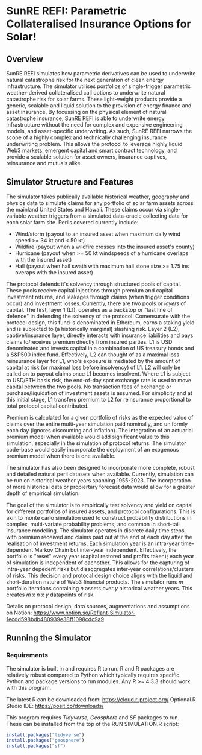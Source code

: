 # SunRE REFI: Parametric Collateralised Insurance Options for Solar!
## Overview
SunRE REFI simulates how parametric derivatives can be used to underwrite natural catastrophe risk for the next generation of clean energy infrastructure. 
The simulator utilises portfolios of single-trigger parametric weather-derived collateralised call options to underwrite natural catastrophe risk for solar farms. 
These light-weight products provide a generic, scalable and liquid solution to the provision of energy finance and asset insurance.
By focussing on the physical element of natural catastrophe insurance, SunRE REFI is able to underwrite energy infrastructure without the need for complex and expensive engineering models, and asset-specific underwriting.
As such, SunRE REFI narrows the scope of a highly complex and technically challenging insurance underwriting problem. 
This allows the protocol to leverage highly liquid Web3 markets, emergent capital and smart contract technology, and provide a scalable solution for asset owners, insurance captives, reinsurance and mutuals alike.

## Simulator Structure and Features
The simulator takes publically available historical weather, geography and physics data to simulate claims for any portfolio of solar farm assets across the mainland United States and Hawaii. 
These claims occur via single-variable weather triggers from a simulated data-oracle collecting data for each solar farm site.
Perils covered currently include:
- Wind/storm (payout to an insured asset when maximum daily wind speed >= 34 kt and < 50 kt)
- Wildfire (payout when a wildfire crosses into the insured asset's county)
- Hurricane (payout when >= 50 kt windspeeds of a hurricane overlaps with the insured asset)
- Hail (payout when hail swath with maximum hail stone size >= 1.75 ins overaps with the insured asset)

The protocol defends it's solvency through structured pools of capital. 
These pools receive capital injections through premium and capital investment returns, and leakages through claims (when trigger conditions occur) and investment losses. 
Currently, there are two pools or _layers_ of capital.
The first, layer 1 (L1), operates as a backstop or "last line of defence" in defending the solvency of the protocol.
Comensurate with the protocol design, this fund is denominated in Ethereum, earns a staking yield and is subjected to (a historically marginal) slashing risk.
Layer 2 (L2), captive/insurance layer, directly interacts with insurance liabilities and pays claims to/receives premium directly from insured parties.
L1 is USD denominated and invests capital in a combination of US treasury bonds and a S&P500 index fund.
Effectively, L2 can thought of as a maximal loss reinsurance layer for L1, who's exposure is mediated by the amount of capital at risk (or maximal loss before insolvency) of L1.
L2 will only be called on to payout claims once L1 becomes insolvent.
Where L1 is subject to USD/ETH basis risk, the end-of-day spot exchange rate is used to move capital between the two pools.
No transaction fees of exchange or purchase/liquidation of investment assets is assumed.
For simplicity and at this initial stage, L1 transfers premium to L2 for reinsurance proportional to total protocol capital contributed.

Premium is calculated for a given portfolio of risks as the expected value of claims over the entire multi-year simulation paid nominally, and uniformly each day (ignores discounting and inflation).
The integration of an actuarial premium model when available would add significant value to this simulation, especially in the simulation of protocol returns.
The simulator code-base would easily incorporate the deployment of an exogenous premium model when there is one available.

The simulator has also been designed to incorporate more complete, robust and detailed natural peril datasets when available.
Currently, simulation can be run on historical weather years spanning 1955-2023.
The incorporation of more historical data or propiertary forecast data would allow for a greater depth of empirical simulation.

The goal of the simulator is to empirically test solvency and yield on capital for different portfolios of insured assets, and protocol configurations.
This is akin to monte carlo simulation used to construct probability distributions in complex, multi-variate probability problems; and common in short-tail insurance modelling.
The simulator operates in discrete daily time steps, with premium received and claims paid out at the end of each day after the realisation of investment returns.
Each simulation year is an intra-year time-dependent Markov Chain but inter-year independent.
Effectively, the portfolio is "reset" every year (capital restored and profits taken); each year of simulation is independent of eachother.
This allows for the capturing of intra-year depedent risks but disaggregates inter-year correlations/clusters of risks.
This decision and protocal design choice aligns with the liquid and short-duration nature of Web3 financial products.
The simulator runs _m_ portfolio iterations containing _n_ assets over _y_ historical weather years.
This creates _m_ x _n_ x _y_ datapoints of risk.

Details on protocol design, data sources, augmentations and assumptions on Notion: https://www.notion.so/Refiant-Simulator-1ecdd598bdb480939e38ff1098cdc9a9

## Running the Simulator

### Requirements
The simulator is built in and requires R to run.
R and R packages are relatively robust compared to Python which typically requires specific Python and package versions to run modules.
Any R >= 4.3.3 should work with this program.

The latest R can be downloaded from: https://cloud.r-project.org/ 
Optional R Studio IDE: https://posit.co/downloads/

This program requires _Tidyverse_, _Geosphere_ and _SF_ packages to run. 
These can be installed from the top of the RUN SIMULATION.R script:
```r
install.packages("tidyverse")
install.packages("geosphere")
install.packages("sf")
```

